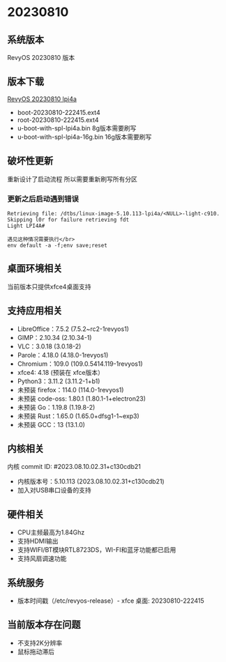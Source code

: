 # 20230810

## 系统版本

RevyOS 20230810 版本

## 版本下载

[RevyOS 20230810 lpi4a](https://mirror.iscas.ac.cn/revyos/extra/images/lpi4a/20230810/)

- boot-20230810-222415.ext4
- root-20230810-222415.ext4
- u-boot-with-spl-lpi4a.bin     8g版本需要刷写
- u-boot-with-spl-lpi4a-16g.bin 16g版本需要刷写

## 破坏性更新

重新设计了启动流程 所以需要重新刷写所有分区

### 更新之后启动遇到错误

```
Retrieving file: /dtbs/linux-image-5.10.113-lpi4a/<NULL>-light-c910.
Skipping l0r for failure retrieving fdt
Light LPI4A#

遇见这种情况需要执行</br>
env default -a -f;env save;reset
```

## 桌面环境相关

当前版本只提供xfce4桌面支持

## 支持应用相关

- LibreOffice：7.5.2 (7.5.2~rc2-1revyos1)
- GIMP：2.10.34 (2.10.34-1)
- VLC：3.0.18 (3.0.18-2)
- Parole：4.18.0 (4.18.0-1revyos1)
- Chromium：109.0 (109.0.5414.119-1revyos1)
- xfce4: 4.18 (预装在 xfce版本）
- Python3：3.11.2 (3.11.2-1+b1)
- 未预装 firefox：114.0 (114.0-1revyos1)
- 未预装 code-oss: 1.80.1 (1.80.1-1+electron23)
- 未预装 Go：1.19.8 (1.19.8-2)
- 未预装 Rust：1.65.0 (1.65.0+dfsg1-1~exp3)
- 未预装 GCC：13 (13.1.0)

## 内核相关

内核 commit ID: #2023.08.10.02.31+c130cdb21

- 内核版本号：5.10.113 (2023.08.10.02.31+c130cdb21)
- 加入对USB串口设备的支持

## 硬件相关

- CPU主频最高为1.84Ghz
- 支持HDMI输出
- 支持WIFI/BT模块RTL8723DS，WI-FI和蓝牙功能都已启用
- 支持风扇调速功能

## 系统服务

- 版本时间戳（/etc/revyos-release）- xfce 桌面: 20230810-222415

## 当前版本存在问题

- 不支持2K分辨率
- 鼠标拖动滞后